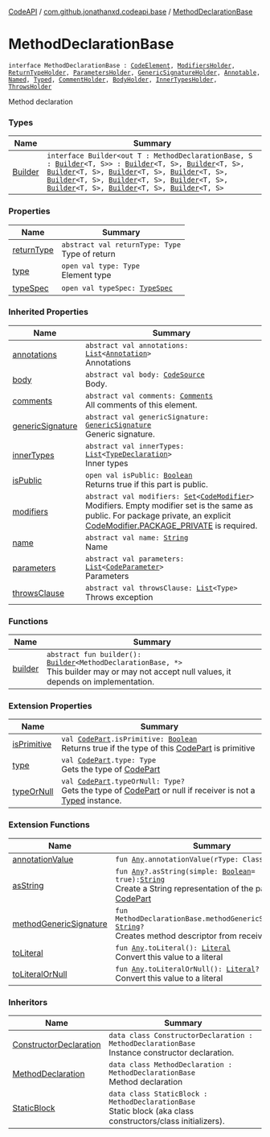 [CodeAPI](../../index.md) / [com.github.jonathanxd.codeapi.base](../index.md) / [MethodDeclarationBase](.)

# MethodDeclarationBase

`interface MethodDeclarationBase : `[`CodeElement`](../../com.github.jonathanxd.codeapi/-code-element.md)`, `[`ModifiersHolder`](../-modifiers-holder/index.md)`, `[`ReturnTypeHolder`](../-return-type-holder/index.md)`, `[`ParametersHolder`](../-parameters-holder/index.md)`, `[`GenericSignatureHolder`](../-generic-signature-holder/index.md)`, `[`Annotable`](../-annotable/index.md)`, `[`Named`](../-named/index.md)`, `[`Typed`](../-typed/index.md)`, `[`CommentHolder`](../../com.github.jonathanxd.codeapi.base.comment/-comment-holder/index.md)`, `[`BodyHolder`](../-body-holder/index.md)`, `[`InnerTypesHolder`](../-inner-types-holder/index.md)`, `[`ThrowsHolder`](../-throws-holder/index.md)

Method declaration

### Types

| Name | Summary |
|---|---|
| [Builder](-builder/index.md) | `interface Builder<out T : MethodDeclarationBase, S : `[`Builder`](-builder/index.md)`<T, S>> : `[`Builder`](../-body-holder/-builder/index.md)`<T, S>, `[`Builder`](../-modifiers-holder/-builder/index.md)`<T, S>, `[`Builder`](../-return-type-holder/-builder/index.md)`<T, S>, `[`Builder`](../-parameters-holder/-builder/index.md)`<T, S>, `[`Builder`](../-generic-signature-holder/-builder/index.md)`<T, S>, `[`Builder`](../-annotable/-builder/index.md)`<T, S>, `[`Builder`](../-named/-builder/index.md)`<T, S>, `[`Builder`](../-typed/-builder/index.md)`<T, S>, `[`Builder`](../../com.github.jonathanxd.codeapi.base.comment/-comment-holder/-builder/index.md)`<T, S>, `[`Builder`](../-inner-types-holder/-builder/index.md)`<T, S>, `[`Builder`](../-throws-holder/-builder/index.md)`<T, S>` |

### Properties

| Name | Summary |
|---|---|
| [returnType](return-type.md) | `abstract val returnType: Type`<br>Type of return |
| [type](type.md) | `open val type: Type`<br>Element type |
| [typeSpec](type-spec.md) | `open val typeSpec: `[`TypeSpec`](../-type-spec/index.md) |

### Inherited Properties

| Name | Summary |
|---|---|
| [annotations](../-annotable/annotations.md) | `abstract val annotations: `[`List`](https://kotlinlang.org/api/latest/jvm/stdlib/kotlin.collections/-list/index.html)`<`[`Annotation`](../-annotation/index.md)`>`<br>Annotations |
| [body](../-body-holder/body.md) | `abstract val body: `[`CodeSource`](../../com.github.jonathanxd.codeapi/-code-source/index.md)<br>Body. |
| [comments](../../com.github.jonathanxd.codeapi.base.comment/-comment-holder/comments.md) | `abstract val comments: `[`Comments`](../../com.github.jonathanxd.codeapi.base.comment/-comments/index.md)<br>All comments of this element. |
| [genericSignature](../-generic-signature-holder/generic-signature.md) | `abstract val genericSignature: `[`GenericSignature`](../../com.github.jonathanxd.codeapi.generic/-generic-signature/index.md)<br>Generic signature. |
| [innerTypes](../-inner-types-holder/inner-types.md) | `abstract val innerTypes: `[`List`](https://kotlinlang.org/api/latest/jvm/stdlib/kotlin.collections/-list/index.html)`<`[`TypeDeclaration`](../-type-declaration/index.md)`>`<br>Inner types |
| [isPublic](../-modifiers-holder/is-public.md) | `open val isPublic: `[`Boolean`](https://kotlinlang.org/api/latest/jvm/stdlib/kotlin/-boolean/index.html)<br>Returns true if this part is public. |
| [modifiers](../-modifiers-holder/modifiers.md) | `abstract val modifiers: `[`Set`](https://kotlinlang.org/api/latest/jvm/stdlib/kotlin.collections/-set/index.html)`<`[`CodeModifier`](../-code-modifier/index.md)`>`<br>Modifiers. Empty modifier set is the same as public. For package private, an explicit [CodeModifier.PACKAGE_PRIVATE](../-code-modifier/-p-a-c-k-a-g-e_-p-r-i-v-a-t-e.md) is required. |
| [name](../-named/name.md) | `abstract val name: `[`String`](https://kotlinlang.org/api/latest/jvm/stdlib/kotlin/-string/index.html)<br>Name |
| [parameters](../-parameters-holder/parameters.md) | `abstract val parameters: `[`List`](https://kotlinlang.org/api/latest/jvm/stdlib/kotlin.collections/-list/index.html)`<`[`CodeParameter`](../-code-parameter/index.md)`>`<br>Parameters |
| [throwsClause](../-throws-holder/throws-clause.md) | `abstract val throwsClause: `[`List`](https://kotlinlang.org/api/latest/jvm/stdlib/kotlin.collections/-list/index.html)`<Type>`<br>Throws exception |

### Functions

| Name | Summary |
|---|---|
| [builder](builder.md) | `abstract fun builder(): `[`Builder`](-builder/index.md)`<MethodDeclarationBase, *>`<br>This builder may or may not accept null values, it depends on implementation. |

### Extension Properties

| Name | Summary |
|---|---|
| [isPrimitive](../../com.github.jonathanxd.codeapi/is-primitive.md) | `val `[`CodePart`](../../com.github.jonathanxd.codeapi/-code-part/index.md)`.isPrimitive: `[`Boolean`](https://kotlinlang.org/api/latest/jvm/stdlib/kotlin/-boolean/index.html)<br>Returns true if the type of this [CodePart](../../com.github.jonathanxd.codeapi/-code-part/index.md) is primitive |
| [type](../../com.github.jonathanxd.codeapi/type.md) | `val `[`CodePart`](../../com.github.jonathanxd.codeapi/-code-part/index.md)`.type: Type`<br>Gets the type of [CodePart](../../com.github.jonathanxd.codeapi/-code-part/index.md) |
| [typeOrNull](../../com.github.jonathanxd.codeapi/type-or-null.md) | `val `[`CodePart`](../../com.github.jonathanxd.codeapi/-code-part/index.md)`.typeOrNull: Type?`<br>Gets the type of [CodePart](../../com.github.jonathanxd.codeapi/-code-part/index.md) or null if receiver is not a [Typed](../-typed/index.md) instance. |

### Extension Functions

| Name | Summary |
|---|---|
| [annotationValue](../../com.github.jonathanxd.codeapi.util.conversion/kotlin.-any/annotation-value.md) | `fun `[`Any`](https://kotlinlang.org/api/latest/jvm/stdlib/kotlin/-any/index.html)`.annotationValue(rType: Class<*>): `[`Any`](https://kotlinlang.org/api/latest/jvm/stdlib/kotlin/-any/index.html) |
| [asString](../../com.github.jonathanxd.codeapi.util/kotlin.-any/as-string.md) | `fun `[`Any`](https://kotlinlang.org/api/latest/jvm/stdlib/kotlin/-any/index.html)`?.asString(simple: `[`Boolean`](https://kotlinlang.org/api/latest/jvm/stdlib/kotlin/-boolean/index.html)` = true): `[`String`](https://kotlinlang.org/api/latest/jvm/stdlib/kotlin/-string/index.html)<br>Create a String representation of the part of this [CodePart](../../com.github.jonathanxd.codeapi/-code-part/index.md) |
| [methodGenericSignature](../../com.github.jonathanxd.codeapi.util/method-generic-signature.md) | `fun MethodDeclarationBase.methodGenericSignature(): `[`String`](https://kotlinlang.org/api/latest/jvm/stdlib/kotlin/-string/index.html)`?`<br>Creates method descriptor from receiver. |
| [toLiteral](../../com.github.jonathanxd.codeapi.util.conversion/kotlin.-any/to-literal.md) | `fun `[`Any`](https://kotlinlang.org/api/latest/jvm/stdlib/kotlin/-any/index.html)`.toLiteral(): `[`Literal`](../../com.github.jonathanxd.codeapi.literal/-literal/index.md)<br>Convert this value to a literal |
| [toLiteralOrNull](../../com.github.jonathanxd.codeapi.util.conversion/kotlin.-any/to-literal-or-null.md) | `fun `[`Any`](https://kotlinlang.org/api/latest/jvm/stdlib/kotlin/-any/index.html)`.toLiteralOrNull(): `[`Literal`](../../com.github.jonathanxd.codeapi.literal/-literal/index.md)`?`<br>Convert this value to a literal |

### Inheritors

| Name | Summary |
|---|---|
| [ConstructorDeclaration](../-constructor-declaration/index.md) | `data class ConstructorDeclaration : MethodDeclarationBase`<br>Instance constructor declaration. |
| [MethodDeclaration](../-method-declaration/index.md) | `data class MethodDeclaration : MethodDeclarationBase`<br>Method declaration |
| [StaticBlock](../-static-block/index.md) | `data class StaticBlock : MethodDeclarationBase`<br>Static block (aka class constructors/class initializers). |
